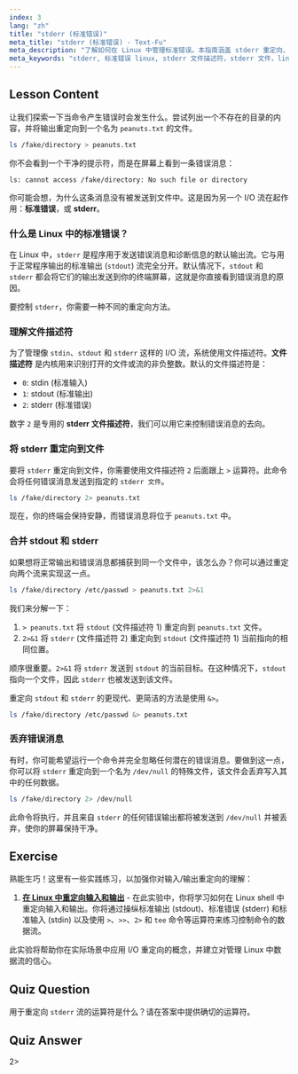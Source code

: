 ```yaml
---
index: 3
lang: "zh"
title: "stderr (标准错误)"
meta_title: "stderr (标准错误) - Text-Fu"
meta_description: "了解如何在 Linux 中管理标准错误。本指南涵盖 stderr 重定向、stderr 文件描述符 (2) 以及如何使用 2>、2>&1 和 &> 将 stderr 重定向到文件或 /dev/null。"
meta_keywords: "stderr, 标准错误 linux, stderr 文件描述符，stderr 文件，linux 标准错误，重定向 stderr, 2>, 2>&1, &>, /dev/null, bash 错误处理"
---
```


## Lesson Content

让我们探索一下当命令产生错误时会发生什么。尝试列出一个不存在的目录的内容，并将输出重定向到一个名为 `peanuts.txt` 的文件。

```bash
ls /fake/directory > peanuts.txt
```

你不会看到一个干净的提示符，而是在屏幕上看到一条错误消息：

```plaintext
ls: cannot access /fake/directory: No such file or directory
```

你可能会想，为什么这条消息没有被发送到文件中。这是因为另一个 I/O 流在起作用：**标准错误**，或 **stderr**。

### 什么是 Linux 中的标准错误？

在 Linux 中，`stderr` 是程序用于发送错误消息和诊断信息的默认输出流。它与用于正常程序输出的标准输出 (`stdout`) 流完全分开。默认情况下，`stdout` 和 `stderr` 都会将它们的输出发送到你的终端屏幕，这就是你直接看到错误消息的原因。

要控制 `stderr`，你需要一种不同的重定向方法。

### 理解文件描述符

为了管理像 `stdin`、`stdout` 和 `stderr` 这样的 I/O 流，系统使用文件描述符。**文件描述符** 是内核用来识别打开的文件或流的非负整数。默认的文件描述符是：

- `0`: stdin (标准输入)
- `1`: stdout (标准输出)
- `2`: stderr (标准错误)

数字 `2` 是专用的 **stderr 文件描述符**，我们可以用它来控制错误消息的去向。

### 将 stderr 重定向到文件

要将 `stderr` 重定向到文件，你需要使用文件描述符 `2` 后面跟上 `>` 运算符。此命令会将任何错误消息发送到指定的 `stderr 文件`。

```bash
ls /fake/directory 2> peanuts.txt
```

现在，你的终端会保持安静，而错误消息将位于 `peanuts.txt` 中。

### 合并 stdout 和 stderr

如果想将正常输出和错误消息都捕获到同一个文件中，该怎么办？你可以通过重定向两个流来实现这一点。

```bash
ls /fake/directory /etc/passwd > peanuts.txt 2>&1
```

我们来分解一下：

1.  `> peanuts.txt` 将 `stdout` (文件描述符 1) 重定向到 `peanuts.txt` 文件。
2.  `2>&1` 将 `stderr` (文件描述符 2) 重定向到 `stdout` (文件描述符 1) 当前指向的相同位置。

顺序很重要。`2>&1` 将 `stderr` 发送到 `stdout` 的当前目标。在这种情况下，`stdout` 指向一个文件，因此 `stderr` 也被发送到该文件。

重定向 `stdout` 和 `stderr` 的更现代、更简洁的方法是使用 `&>`。

```bash
ls /fake/directory /etc/passwd &> peanuts.txt
```

### 丢弃错误消息

有时，你可能希望运行一个命令并完全忽略任何潜在的错误消息。要做到这一点，你可以将 `stderr` 重定向到一个名为 `/dev/null` 的特殊文件，该文件会丢弃写入其中的任何数据。

```bash
ls /fake/directory 2> /dev/null
```

此命令将执行，并且来自 `stderr` 的任何错误输出都将被发送到 `/dev/null` 并被丢弃，使你的屏幕保持干净。

## Exercise

熟能生巧！这里有一些实践练习，以加强你对输入/输出重定向的理解：

1. **[在 Linux 中重定向输入和输出](https://labex.io/zh/labs/comptia-redirecting-input-and-output-in-linux-590840)** - 在此实验中，你将学习如何在 Linux shell 中重定向输入和输出。你将通过操纵标准输出 (stdout)、标准错误 (stderr) 和标准输入 (stdin) 以及使用 `>`、`>>`、`2>` 和 `tee` 命令等运算符来练习控制命令的数据流。

此实验将帮助你在实际场景中应用 I/O 重定向的概念，并建立对管理 Linux 中数据流的信心。

## Quiz Question

用于重定向 `stderr` 流的运算符是什么？请在答案中提供确切的运算符。

## Quiz Answer

2>
